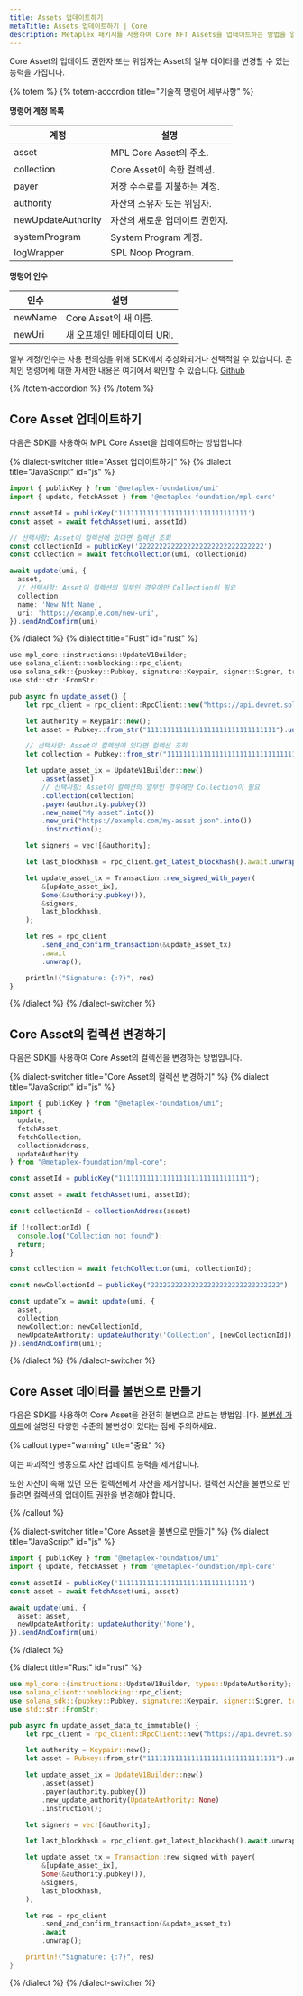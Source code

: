 ```yaml
---
title: Assets 업데이트하기
metaTitle: Assets 업데이트하기 | Core
description: Metaplex 패키지를 사용하여 Core NFT Assets을 업데이트하는 방법을 알아보세요.
---
```


Core Asset의 업데이트 권한자 또는 위임자는 Asset의 일부 데이터를 변경할 수 있는 능력을 가집니다.

{% totem %}
{% totem-accordion title="기술적 명령어 세부사항" %}

**명령어 계정 목록**

| 계정               | 설명                                          |
| ------------------ | --------------------------------------------- |
| asset              | MPL Core Asset의 주소.                        |
| collection         | Core Asset이 속한 컬렉션.                      |
| payer              | 저장 수수료를 지불하는 계정.                   |
| authority          | 자산의 소유자 또는 위임자.                     |
| newUpdateAuthority | 자산의 새로운 업데이트 권한자.                 |
| systemProgram      | System Program 계정.                          |
| logWrapper         | SPL Noop Program.                             |

**명령어 인수**

| 인수    | 설명                           |
| ------- | ------------------------------ |
| newName | Core Asset의 새 이름.           |
| newUri  | 새 오프체인 메타데이터 URI.     |

일부 계정/인수는 사용 편의성을 위해 SDK에서 추상화되거나 선택적일 수 있습니다.
온체인 명령어에 대한 자세한 내용은 여기에서 확인할 수 있습니다. [Github](https://github.com/metaplex-foundation/mpl-core/blob/5a45f7b891f2ca58ad1fc18e0ebdd0556ad59a4b/clients/rust/src/generated/instructions/update_v1.rs#L126)

{% /totem-accordion %}
{% /totem %}

## Core Asset 업데이트하기

다음은 SDK를 사용하여 MPL Core Asset을 업데이트하는 방법입니다.

{% dialect-switcher title="Asset 업데이트하기" %}
{% dialect title="JavaScript" id="js" %}

```ts
import { publicKey } from '@metaplex-foundation/umi'
import { update, fetchAsset } from '@metaplex-foundation/mpl-core'

const assetId = publicKey('11111111111111111111111111111111')
const asset = await fetchAsset(umi, assetId)

// 선택사항: Asset이 컬렉션에 있다면 컬렉션 조회
const collectionId = publicKey('2222222222222222222222222222222')
const collection = await fetchCollection(umi, collectionId)

await update(umi, {
  asset,
  // 선택사항: Asset이 컬렉션의 일부인 경우에만 Collection이 필요
  collection,
  name: 'New Nft Name',
  uri: 'https://example.com/new-uri',
}).sendAndConfirm(umi)
```

{% /dialect %}
{% dialect title="Rust" id="rust" %}

```ts
use mpl_core::instructions::UpdateV1Builder;
use solana_client::nonblocking::rpc_client;
use solana_sdk::{pubkey::Pubkey, signature::Keypair, signer::Signer, transaction::Transaction};
use std::str::FromStr;

pub async fn update_asset() {
    let rpc_client = rpc_client::RpcClient::new("https://api.devnet.solana.com".to_string());

    let authority = Keypair::new();
    let asset = Pubkey::from_str("11111111111111111111111111111111").unwrap();

    // 선택사항: Asset이 컬렉션에 있다면 컬렉션 조회
    let collection = Pubkey::from_str("11111111111111111111111111111111").unwrap();

    let update_asset_ix = UpdateV1Builder::new()
        .asset(asset)
        // 선택사항: Asset이 컬렉션의 일부인 경우에만 Collection이 필요
        .collection(collection)
        .payer(authority.pubkey())
        .new_name("My asset".into())
        .new_uri("https://example.com/my-asset.json".into())
        .instruction();

    let signers = vec![&authority];

    let last_blockhash = rpc_client.get_latest_blockhash().await.unwrap();

    let update_asset_tx = Transaction::new_signed_with_payer(
        &[update_asset_ix],
        Some(&authority.pubkey()),
        &signers,
        last_blockhash,
    );

    let res = rpc_client
        .send_and_confirm_transaction(&update_asset_tx)
        .await
        .unwrap();

    println!("Signature: {:?}", res)
}
```

{% /dialect %}
{% /dialect-switcher %}

## Core Asset의 컬렉션 변경하기

다음은 SDK를 사용하여 Core Asset의 컬렉션을 변경하는 방법입니다.

{% dialect-switcher title="Core Asset의 컬렉션 변경하기" %}
{% dialect title="JavaScript" id="js" %}

```ts
import { publicKey } from "@metaplex-foundation/umi";
import {
  update,
  fetchAsset,
  fetchCollection,
  collectionAddress,
  updateAuthority
} from "@metaplex-foundation/mpl-core";

const assetId = publicKey("11111111111111111111111111111111");

const asset = await fetchAsset(umi, assetId);

const collectionId = collectionAddress(asset)

if (!collectionId) {
  console.log("Collection not found");
  return;
}

const collection = await fetchCollection(umi, collectionId);

const newCollectionId = publicKey("22222222222222222222222222222222")

const updateTx = await update(umi, {
  asset,
  collection,
  newCollection: newCollectionId,
  newUpdateAuthority: updateAuthority('Collection', [newCollectionId]),
}).sendAndConfirm(umi);
```

{% /dialect %}
{% /dialect-switcher %}

## Core Asset 데이터를 불변으로 만들기

다음은 SDK를 사용하여 Core Asset을 완전히 불변으로 만드는 방법입니다. [불변성 가이드](/core/guides/immutability)에 설명된 다양한 수준의 불변성이 있다는 점에 주의하세요.

{% callout type="warning" title="중요" %}

이는 파괴적인 행동으로 자산 업데이트 능력을 제거합니다.

또한 자산이 속해 있던 모든 컬렉션에서 자산을 제거합니다. 컬렉션 자산을 불변으로 만들려면 컬렉션의 업데이트 권한을 변경해야 합니다.

{% /callout %}

{% dialect-switcher title="Core Asset을 불변으로 만들기" %}
{% dialect title="JavaScript" id="js" %}

```ts
import { publicKey } from '@metaplex-foundation/umi'
import { update, fetchAsset } from '@metaplex-foundation/mpl-core'

const assetId = publicKey('11111111111111111111111111111111')
const asset = await fetchAsset(umi, asset)

await update(umi, {
  asset: asset,
  newUpdateAuthority: updateAuthority('None'),
}).sendAndConfirm(umi)
```

{% /dialect %}

{% dialect title="Rust" id="rust" %}

```rust
use mpl_core::{instructions::UpdateV1Builder, types::UpdateAuthority};
use solana_client::nonblocking::rpc_client;
use solana_sdk::{pubkey::Pubkey, signature::Keypair, signer::Signer, transaction::Transaction};
use std::str::FromStr;

pub async fn update_asset_data_to_immutable() {
    let rpc_client = rpc_client::RpcClient::new("https://api.devnet.solana.com".to_string());

    let authority = Keypair::new();
    let asset = Pubkey::from_str("11111111111111111111111111111111").unwrap();

    let update_asset_ix = UpdateV1Builder::new()
        .asset(asset)
        .payer(authority.pubkey())
        .new_update_authority(UpdateAuthority::None)
        .instruction();

    let signers = vec![&authority];

    let last_blockhash = rpc_client.get_latest_blockhash().await.unwrap();

    let update_asset_tx = Transaction::new_signed_with_payer(
        &[update_asset_ix],
        Some(&authority.pubkey()),
        &signers,
        last_blockhash,
    );

    let res = rpc_client
        .send_and_confirm_transaction(&update_asset_tx)
        .await
        .unwrap();

    println!("Signature: {:?}", res)
}

```

{% /dialect %}
{% /dialect-switcher %}
